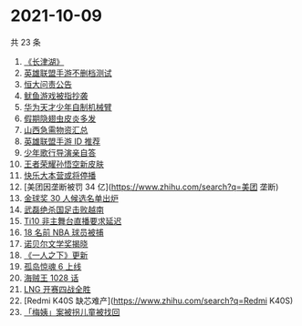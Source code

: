 # 2021-10-09

共 23 条

<!-- BEGIN ZHIHUSEARCH -->
<!-- 最后更新时间 Sat Oct 09 2021 17:08:00 GMT+0800 (China Standard Time) -->
1. [《长津湖》](https://www.zhihu.com/search?q=长津湖)
1. [英雄联盟手游不删档测试](https://www.zhihu.com/search?q=英雄联盟手游)
1. [恒大问责公告](https://www.zhihu.com/search?q=恒大)
1. [鱿鱼游戏被指抄袭](https://www.zhihu.com/search?q=鱿鱼游戏)
1. [华为天才少年自制机械臂](https://www.zhihu.com/search?q=稚晖)
1. [假期隐翅虫皮炎多发](https://www.zhihu.com/search?q=隐翅虫)
1. [ 山西急需物资汇总](https://www.zhihu.com/search?q=山西)
1. [英雄联盟手游 ID 推荐](https://www.zhihu.com/search?q=英雄联盟手游id)
1. [少年歌行导演亲自答](https://www.zhihu.com/search?q=少年歌行)
1. [王者荣耀孙悟空新皮肤](https://www.zhihu.com/search?q=孙悟空皮肤)
1. [快乐大本营或将停播](https://www.zhihu.com/search?q=快乐大本营)
1. [美团因垄断被罚 34 亿](https://www.zhihu.com/search?q=美团 垄断)
1. [金球奖 30 人候选名单出炉](https://www.zhihu.com/search?q=金球奖)
1. [武磊绝杀国足击败越南](https://www.zhihu.com/search?q=中国男足)
1. [Ti10 非主舞台直播要求延迟](https://www.zhihu.com/search?q=ti10直播)
1. [18 名前 NBA 球员被捕](https://www.zhihu.com/search?q=NBA球员被捕)
1. [诺贝尔文学奖揭晓](https://www.zhihu.com/search?q=诺贝尔文学奖)
1. [《一人之下》更新](https://www.zhihu.com/search?q=一人之下)
1. [孤岛惊魂 6 上线](https://www.zhihu.com/search?q=孤岛惊魂6)
1. [海贼王 1028 话](https://www.zhihu.com/search?q=海贼王)
1. [LNG 开赛四战全胜](https://www.zhihu.com/search?q=LNG)
1. [Redmi K40S 缺芯难产](https://www.zhihu.com/search?q=Redmi K40S)
1. [「梅姨」案被拐儿童被找回](https://www.zhihu.com/search?q=梅姨)
<!-- END ZHIHUSEARCH -->
